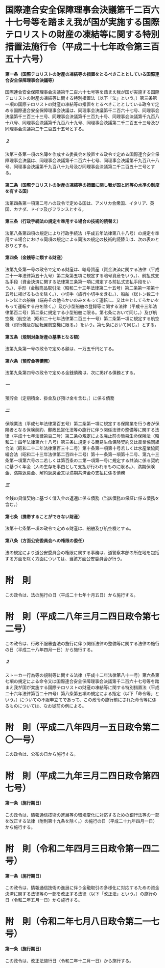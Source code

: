 # 国際連合安全保障理事会決議第千二百六十七号等を踏まえ我が国が実施する国際テロリストの財産の凍結等に関する特別措置法施行令（平成二十七年政令第三百五十六号）
#### 第一条（国際テロリストの財産の凍結等の措置をとるべきこととしている国際連合安全保障理事会決議等）
国際連合安全保障理事会決議第千二百六十七号等を踏まえ我が国が実施する国際テロリストの財産の凍結等に関する特別措置法（以下「法」という。）第三条第一項の国際テロリストの財産の凍結等の措置をとるべきこととしている政令で定める国際連合安全保障理事会決議は、同理事会決議第千二百六十七号、同理事会決議第千三百三十三号、同理事会決議第千三百九十号、同理事会決議第千九百八十八号、同理事会決議第千九百八十九号、同理事会決議第二千二百五十三号及び同理事会決議第二千二百五十五号とする。
##### ２
法第三条第一項の名簿を作成する委員会を設置する政令で定める国際連合安全保障理事会決議は、同理事会決議第千二百六十七号、同理事会決議第千九百八十八号、同理事会決議第千九百八十九号及び同理事会決議第二千二百五十三号とする。
#### 第二条（国際テロリストの財産の凍結等の措置に関し我が国と同等の水準の制度を有する国）
法第四条第一項第二号ハの政令で定める国は、アメリカ合衆国、イタリア、英国、カナダ、ドイツ及びフランスとする。
#### 第三条（行政手続法の規定を準用する場合の技術的読替え）
法第八条第四項の規定により行政手続法（平成五年法律第八十八号）の規定を準用する場合における同項の規定による同法の規定の技術的読替えは、次の表のとおりとする。
#### 第四条（金銭等に類する財産）
法第九条第一号の政令で定める財産は、暗号資産（資金決済に関する法律（平成二十一年法律第五十九号）第二条第五項に規定する暗号資産をいう。）、前払式支払手段（資金決済に関する法律第三条第一項に規定する前払式支払手段をいう。）、手形（金融商品取引法（昭和二十三年法律第二十五号）第二条第一項第十五号に掲げるものを除く。）、小切手（旅行小切手を含む。）、船舶（総トン数二十トン以上の船舶（端舟その他ろかいのみをもって運転し、又は主としてろかいをもって運転する舟を除く。）及び小型船舶の登録等に関する法律（平成十三年法律第百二号）第二条に規定する小型船舶に限る。第七条において同じ。）及び航空機（航空法（昭和二十七年法律第二百三十一号）第二条第一項に規定する航空機（飛行機及び回転翼航空機に限る。）をいう。第七条において同じ。）とする。
#### 第五条（規制対象財産の基準となる額）
法第九条第一号の政令で定める額は、一万五千円とする。
#### 第六条（預貯金等債務）
法第九条第四号の政令で定める金銭債務は、次に掲げる債務とする。
##### 一
預貯金（定期積金、掛金及び預け金を含む。）に係る債務
##### 二
保険業法（平成七年法律第百五号）第二条第一項に規定する保険業を行う者が保険者となる保険契約、郵政民営化法等の施行に伴う関係法律の整備等に関する法律（平成十七年法律第百二号）第二条の規定による廃止前の簡易生命保険法（昭和二十四年法律第六十八号）第三条に規定する簡易生命保険契約又は農業協同組合法（昭和二十二年法律第百三十二号）第十条第一項第十号若しくは水産業協同組合法（昭和二十三年法律第二百四十二号）第十一条第一項第十二号、第九十三条第一項第六号の二若しくは第百条の二第一項第一号に規定する共済に係る契約に基づく年金（人の生存を事由として支払が行われるものに限る。）、満期保険金、満期返戻金、解約返戻金又は満期共済金の支払に係る債務
##### 三
金銭の貸借契約に基づく借入金の返還に係る債務（当該債務の保証に係る債務を含む。）
#### 第七条（携帯することができない財産）
法第十七条第一項の政令で定める財産は、船舶及び航空機とする。
#### 第八条（方面公安委員会への権限の委任）
法の規定により道公安委員会の権限に属する事務は、道警察本部の所在地を包括する方面を除く方面については、当該方面公安委員会が行う。
# 附　則
この政令は、法の施行の日（平成二十七年十月五日）から施行する。
# 附　則（平成二八年三月二四日政令第七二号）
この政令は、行政不服審査法の施行に伴う関係法律の整備等に関する法律の施行の日（平成二十八年四月一日）から施行する。
##### ２
ストーカー行為等の規制等に関する法律（平成十二年法律第八十一号）第六条第七項の規定による命令又は国際連合安全保障理事会決議第千二百六十七号等を踏まえ我が国が実施する国際テロリストの財産の凍結等に関する特別措置法（平成二十六年法律第百二十四号）第八条第五項の規定による指定（以下「命令等」という。）についての不服申立てであって、この政令の施行前にされた命令等に係るものについては、なお従前の例による。
# 附　則（平成二八年四月一五日政令第二〇一号）
この政令は、公布の日から施行する。
# 附　則（平成二九年三月二四日政令第四七号）
#### 第一条（施行期日）
この政令は、情報通信技術の進展等の環境変化に対応するための銀行法等の一部を改正する法律（附則第十九条を除く。）の施行の日（平成二十九年四月一日）から施行する。
# 附　則（令和二年四月三日政令第一四二号）
#### 第一条（施行期日）
この政令は、情報通信技術の進展に伴う金融取引の多様化に対応するための資金決済に関する法律等の一部を改正する法律（以下「改正法」という。）の施行の日（令和二年五月一日）から施行する。
# 附　則（令和二年七月八日政令第二一七号）
#### 第一条（施行期日）
この政令は、改正法施行日（令和二年十二月一日）から施行する。
